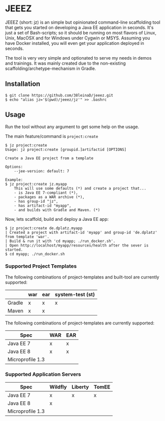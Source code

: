 # JEEEZ

JEEEZ (short: jz) is an simple but opinionated command-line scaffolding tool that gets you started on developing a Java EE application in seconds.
It's just a set of Bash-scripts; so it should be running on most flavors of Linux, Unix, MacOSX and for Windows under Cygwin or MSYS.
Assuming you have Docker installed, you will even get your application deployed in seconds.

The tool is very very simple and optionated to serve my needs in demos and trainings.
It was mainly created due to the non-existing scaffolding/archetype-mechanism in Gradle.

## Installation

~~~
$ git clone https://github.com/38leinaD/jeeez.git
$ echo "alias jz='$(pwd)/jeeez/jz'" >> .bashrc
~~~

## Usage

Run the tool without any argument to get some help on the usage.

The main feature/command is `project:create`

~~~
$ jz project:create
Usage: jz project:create [groupid.]artifactid [OPTIONS]

Create a Java EE project from a template

Options:
    --jee-version: default: 7

Example:
$ jz project:create jz.myapp
    This will use some defaults (*) and create a project that...
    - is Java EE 7-compliant (*),
    - packages as a WAR archive (*),
    - has group-id "jz",
    - has artifact-id "myapp",
    - and builds with Gradle and Maven. (*)

~~~

Now, lets scaffold, build and deploy a Java EE app:

~~~
$ jz project:create de.dplatz.myapp
| Created a project with artifact-id 'myapp' and group-id 'de.dplatz' from template 'war'.
| Build & run it with 'cd myapp; ./run_docker.sh'.
| Open http://localhost/myapp/resources/health after the sever is started.
$ cd myapp; ./run_docker.sh
~~~

### Supported Project Templates

The following combinations of project-templates and built-tool are currently supported:

|               | war           | ear   | system-test (st) |
| ------------- |:------------- | ----- | ---------------- |
| Gradle        | x             | x     | x                |
| Maven         | x             | x     |                  |


The following combinations of project-templates are currently supported:

| Spec        | WAR          | EAR  |
| ------------- |:------------- | ----- |
| Java EE 7      | x | x |
| Java EE 8     | x      |   x |
| Microprofile 1.3 |      |    |



### Supported Application Servers

| Spec             | Wildfly       | Liberty     | TomEE |
| -------------    |:------------- | ----------- | ----- |
| Java EE 7        | x             | x           | x     |
| Java EE 8        | x             |             |       |
| Microprofile 1.3 |               |             |       |